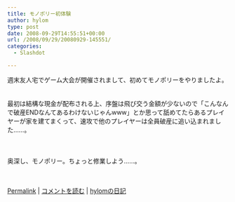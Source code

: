 ```yaml
---
title: モノポリー初体験
author: hylom
type: post
date: 2008-09-29T14:55:51+00:00
url: /2008/09/29/20080929-145551/
categories:
  - Slashdot

---
```

週末友人宅でゲーム大会が開催されまして、初めてモノポリーをやりましたよ。  
</br>   
最初は結構な現金が配布される上、序盤は飛び交う金額が少ないので「こんなんで破産ENDなんてあるわけないじゃんwww」とか思って舐めてたらあるプレイヤーが家を建てまくって、速攻で他のプレイヤーは全員破産に追い込まれました……。</br>  
</br>   
奥深し、モノポリー。ちょっと修業しよう……。</br>  
</br> 

   [Permalink][1] |    [コメントを読む][2] |    [hylomの日記][3] 

</br>

 [1]: http://slashdot.jp/~hylom/journal/453784
 [2]: http://slashdot.jp/~hylom/journal/453784#acomments
 [3]: http://slashdot.jp/~hylom/journal/